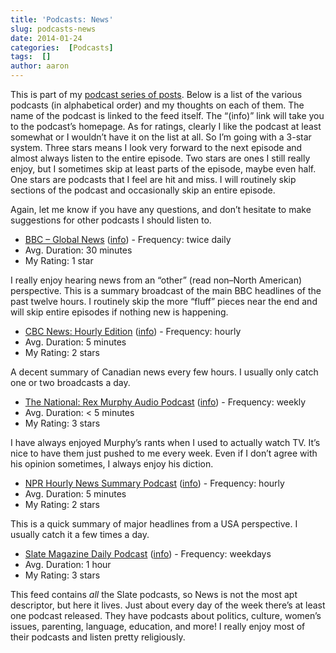 ```yaml
---
title: 'Podcasts: News'
slug: podcasts-news
date: 2014-01-24
categories:  [Podcasts]
tags:  []
author: aaron
---
```


This is part of my [podcast series of posts](../podcasts-what-im-listening-to "Podcasts: What I’m Listening To"). Below is a list of the various podcasts (in alphabetical order) and my thoughts on each of them. The name of the podcast is linked to the feed itself. The “(info)” link will take you to the podcast’s homepage. As for ratings, clearly I like the podcast at least somewhat or I wouldn’t have it on the list at all. So I’m going with a 3-star system. Three stars means I look very forward to the next episode and almost always listen to the entire episode. Two stars are ones I still really enjoy, but I sometimes skip at least parts of the episode, maybe even half. One stars are podcasts that I feel are hit and miss. I will routinely skip sections of the podcast and occasionally skip an entire episode.

Again, let me know if you have any questions, and don’t hesitate to make suggestions for other podcasts I should listen to.

- [BBC – Global News](http://downloads.bbc.co.uk/podcasts/worldservice/globalnews/rss.xml) ([info](http://www.bbc.co.uk/podcasts/series/globalnews)) - Frequency: twice daily
- Avg. Duration: 30 minutes
- My Rating: 1 star

I really enjoy hearing news from an “other” (read non–North American) perspective. This is a summary broadcast of the main BBC headlines of the past twelve hours. I routinely skip the more “fluff” pieces near the end and will skip entire episodes if nothing new is happening.

- [CBC News: Hourly Edition](http://www.cbc.ca/podcasting/includes/hourlynews.xml) ([info](http://www.cbc.ca/radio/podcasts/)) - Frequency: hourly
- Avg. Duration: 5 minutes
- My Rating: 2 stars

A decent summary of Canadian news every few hours. I usually only catch one or two broadcasts a day.

- [The National: Rex Murphy Audio Podcast](http://www.cbc.ca/mediafeeds/rss/cbc/rexmurphy-audio-podcast.xml) ([info](http://www.cbc.ca/thenational/about/correspondents/rexmurphy/)) - Frequency: weekly
- Avg. Duration: < 5 minutes
- My Rating: 3 stars

I have always enjoyed Murphy’s rants when I used to actually watch TV. It’s nice to have them just pushed to me every week. Even if I don’t agree with his opinion sometimes, I always enjoy his diction.

- [NPR Hourly News Summary Podcast](http://www.npr.org/rss/podcast.php?id=500005) ([info](http://www.npr.org/sections/news/)) - Frequency: hourly
- Avg. Duration: 5 minutes
- My Rating: 2 stars

This is a quick summary of major headlines from a USA perspective. I usually catch it a few times a day.

- [Slate Magazine Daily Podcast](http://feeds.feedburner.com/SlateMagazineDailyPodcast) ([info](http://www.slate.com/articles/podcasts.html)) - Frequency: weekdays
- Avg. Duration: 1 hour
- My Rating: 3 stars

This feed contains *all* the Slate podcasts, so News is not the most apt descriptor, but here it lives. Just about every day of the week there’s at least one podcast released. They have podcasts about politics, culture, women’s issues, parenting, language, education, and more! I really enjoy most of their podcasts and listen pretty religiously.
